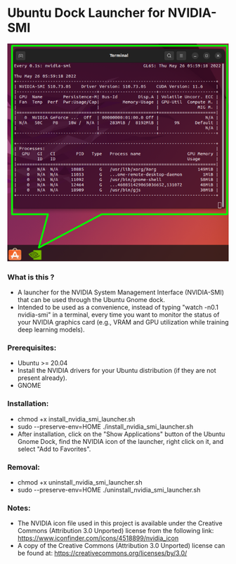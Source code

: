 # Ubuntu Dock Launcher for NVIDIA-SMI

![screenshot](example-use.png)

### What is this ?
* A launcher for the NVIDIA System Management Interface (NVIDIA-SMI) that can be used through the Ubuntu Gnome dock.
* Intended to be used as a convenience, instead of typing "watch -n0.1 nvidia-smi" in a terminal, every time you want to monitor the status of your NVIDIA graphics card (e.g., VRAM and GPU utilization while training deep learning models).

### Prerequisites:
* Ubuntu >= 20.04
* Install the NVIDIA drivers for your Ubuntu distribution (if they are not present already).
* GNOME

### Installation:
* chmod +x install_nvidia_smi_launcher.sh
* sudo --preserve-env=HOME ./install_nvidia_smi_launcher.sh 
* After installation, click on the "Show Applications" button of the Ubuntu Gnome Dock, find the NVIDIA icon of the launcher, right click on it, and select "Add to Favorites".

### Removal:
* chmod +x uninstall_nvidia_smi_launcher.sh
* sudo --preserve-env=HOME ./uninstall_nvidia_smi_launcher.sh 

### Notes:
* The NVIDIA icon file used in this project is available under the Creative Commons (Attribution 3.0 Unported) license from the following link:
https://www.iconfinder.com/icons/4518899/nvidia_icon
* A copy of the Creative Commons (Attribution 3.0 Unported) license can be found at: https://creativecommons.org/licenses/by/3.0/
